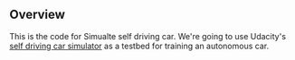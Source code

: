 
## Overview

This is the code for Simualte self driving car. We're going to use Udacity's [self driving car simulator](https://github.com/udacity/self-driving-car-sim) as a testbed for training an autonomous car. 






